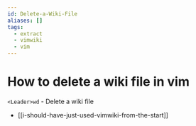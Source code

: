 ```yaml
---
id: Delete-a-Wiki-File
aliases: []
tags:
  - extract
  - vimwiki
  - vim
---
```


# How to delete a wiki file in vim

`<Leader>wd` - Delete a wiki file

- [[i-should-have-just-used-vimwiki-from-the-start]]
